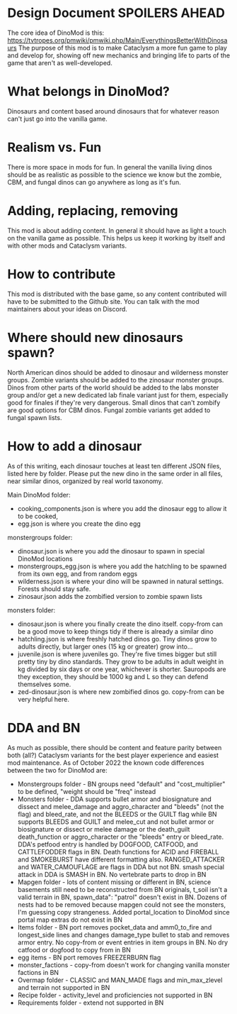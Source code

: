 # Design Document SPOILERS AHEAD
The core idea of DinoMod is this: https://tvtropes.org/pmwiki/pmwiki.php/Main/EverythingsBetterWithDinosaurs
The purpose of this mod is to make Cataclysm a more fun game to play and develop for, showing off new mechanics and bringing life to parts of the game that aren't as well-developed.

# What belongs in DinoMod?
Dinosaurs and content based around dinosaurs that for whatever reason can't just go into the vanilla game.

# Realism vs. Fun
There is more space in mods for fun. In general the vanilla living dinos should be as realistic as possible to the science we know but the zombie, CBM, and fungal dinos can go anywhere as long as it's fun.

# Adding, replacing, removing
This mod is about adding content. In general it should have as light a touch on the vanilla game as possible. This helps us keep it working by itself and with other mods and Cataclysm variants.

# How to contribute
This mod is distributed with the base game, so any content contributed will have to be submitted to the Github site. You can talk with the mod maintainers about your ideas on Discord.

# Where should new dinosaurs spawn?
North American dinos should be added to dinosaur and wilderness monster groups. Zombie variants should be added to the zinosaur monster groups. Dinos from other parts of the world should be added to the labs monster group and/or get a new dedicated lab finale variant just for them, especially good for finales if they're very dangerous. Small dinos that can't zombify are good options for CBM dinos. Fungal zombie variants get added to fungal spawn lists.

# How to add a dinosaur
As of this writing, each dinosaur touches at least ten different JSON files, listed here by folder. Please put the new dino in the same order in all files, near similar dinos, organized by real world taxonomy. 

Main DinoMod folder: 

* cooking_components.json is where you add the dinosaur egg to allow it to be cooked, 
* egg.json is where you create the dino egg

monstergroups folder:

* dinosaur.json is where you add the dinosaur to spawn in special DinoMod locations
* monstergroups_egg.json is where you add the hatchling to be spawned from its own egg, and from random eggs
* wilderness.json is where your dino will be spawned in natural settings. Forests should stay safe.
* zinosaur.json  adds the zombified version to zombie spawn lists

monsters folder:

* dinosaur.json is where you finally create the dino itself. copy-from can be a good move to keep things tidy if there is already a similar dino
* hatchling.json is where freshly hatched dinos go. Tiny dinos grow to adults directly, but larger ones (15 kg or greater) grow into...
* juvenile.json is where juveniles go. They're five times bigger but still pretty tiny by dino standards. They grow to be adults in adult weight in kg divided by six days or one year, whichever is shorter.  Sauropods are they exception, they should be 1000 kg and L so they can defend themselves some.
* zed-dinosaur.json is where new zombified dinos go. copy-from can be very helpful here.

# DDA and BN
As much as possible, there should be content and feature parity between both (all?) Cataclysm variants for the best player experience and easiest mod maintenance. As of October 2022 the known code differences between the two for DinoMod are:
* Monstergroups folder - BN groups need  "default" and "cost_multiplier" to be defined, "weight should be "freq" instead
* Monsters folder - DDA supports bullet armor and biosignature and dissect and melee_damage and aggro_character and "bleeds" (not the flag) and bleed_rate, and not the BLEEDS or the GUILT flag while BN supports BLEEDS and GUILT and melee_cut and not bullet armor or biosignature or dissect or melee damage or the death_guilt death_function or aggro_character or the "bleeds" entry or bleed_rate. DDA's petfood entry is handled by DOGFOOD, CATFOOD, and CATTLEFODDER flags in BN. Death functions for ACID and FIREBALL and SMOKEBURST have different formatting also. RANGED_ATTACKER and WATER_CAMOUFLAGE are flags in DDA but not BN. smash special attack in DDA is SMASH in BN. No vertebrate parts to drop in BN
* Mapgen folder - lots of content missing or different in BN, science basements still need to be reconstructed from BN originals, t_soil isn't a valid terrain in BN, spawn_data": "patrol" doesn't exist in BN. Dozens of nests had to be removed because mapgen could not see the monsters, I'm guessing copy strangeness. Added portal_location to DinoMod since portal map extras do not exist in BN
* Items folder - BN port removes pocket_data and amm0_to_fire and longest_side lines and changes damage_type bullet to stab and removes armor entry. No copy-from or event entries in item groups in BN. No dry catfood or dogfood to copy from in BN
* egg items - BN port removes FREEZERBURN flag
* monster_factions - copy-from doesn't work for changing vanilla monster factions in BN
* Overmap folder - CLASSIC and MAN_MADE flags and min_max_zlevel and terrain not supported in BN
* Recipe folder - activity_level and proficiencies not supported in BN
* Requirements folder - extend not supported in BN

